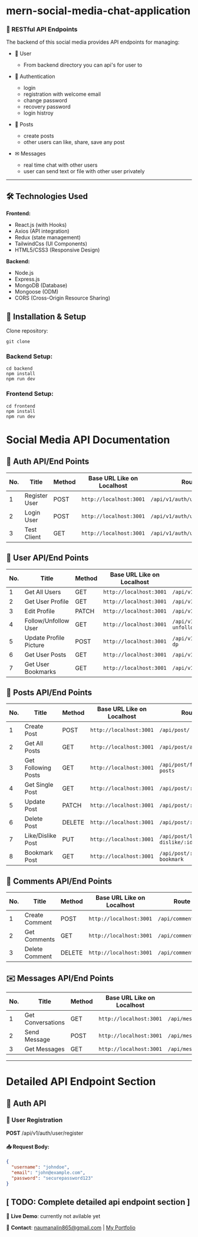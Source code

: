 # mern-social-media-chat-application



### 🚀 RESTful API Endpoints

The backend of this social media provides API endpoints for managing:

- 🧑 User 
    - From backend directory you can api's for user to 

- 🔐 Authentication
    - login 
    - registration with welcome email
    - change password
    - recovery password
    - login histroy

- 📕 Posts
    - create posts
    - other users can like, share, save any post

- ✉ Messages
    - real time chat with other users
    - user can send text or file with other user privately
---

## 🛠 Technologies Used
**Frontend:**
- React.js (with Hooks)
- Axios (API integration)
- Redux (state management)
- TailwindCss (UI Components)
- HTML5/CSS3 (Responsive Design)

**Backend:**
- Node.js
- Express.js
- MongoDB (Database)
- Mongoose (ODM)
- CORS (Cross-Origin Resource Sharing)


## 🚀 Installation & Setup
Clone repository:
```
git clone  
```
### Backend Setup:
```
cd backend
npm install 
npm run dev
```
### Frontend Setup:
```
cd frontend
npm install
npm run dev
```


# Social Media API Documentation

## 🔐 Auth API/End Points

| No. | Title          | Method | Base URL Like on Localhost | Route                     | isLogedin |
|-----|----------------|--------|----------------------------|---------------------------|-----------|
| 1   | Register User  | POST   | `http://localhost:3001`    | `/api/v1/auth/user/register` | false     |
| 2   | Login User     | POST   | `http://localhost:3001`    | `/api/v1/auth/user/login`    | false     |
| 3   | Test Client    | GET    | `http://localhost:3001`    | `/api/v1/auth/user/test`     | false     |

## 👥 User API/End Points

| No. | Title                      | Method  | Base URL Like on Localhost | Route                          | isLogedin |
|-----|----------------------------|---------|----------------------------|--------------------------------|-----------|
| 1   | Get All Users              | GET     | `http://localhost:3001`    | `/api/v1/user/users`           | true      |
| 2   | Get User Profile           | GET     | `http://localhost:3001`    | `/api/v1/user/:id`             | false     |
| 3   | Edit Profile               | PATCH   | `http://localhost:3001`    | `/api/v1/user/:id`             | true      |
| 4   | Follow/Unfollow User       | GET     | `http://localhost:3001`    | `/api/v1/user/follow-unfollow/:id` | true      |
| 5   | Update Profile Picture     | POST    | `http://localhost:3001`    | `/api/v1/user/upload/user-dp`  | true      |
| 6   | Get User Posts             | GET     | `http://localhost:3001`    | `/api/v1/user/:id/posts`       | false     |
| 7   | Get User Bookmarks         | GET     | `http://localhost:3001`    | `/api/v1/user/:id/bookmarks`   | true      |

## 📝 Posts API/End Points

| No. | Title                      | Method  | Base URL Like on Localhost | Route                          | isLogedin |
|-----|----------------------------|---------|----------------------------|--------------------------------|-----------|
| 1   | Create Post                | POST    | `http://localhost:3001`    | `/api/post/`                   | true      |
| 2   | Get All Posts              | GET     | `http://localhost:3001`    | `/api/post/all-posts`          | false     |
| 3   | Get Following Posts        | GET     | `http://localhost:3001`    | `/api/post/following-posts`    | true      |
| 4   | Get Single Post            | GET     | `http://localhost:3001`    | `/api/post/:id`                | false     |
| 5   | Update Post                | PATCH   | `http://localhost:3001`    | `/api/post/:id`                | true      |
| 6   | Delete Post                | DELETE  | `http://localhost:3001`    | `/api/post/:id`                | true      |
| 7   | Like/Dislike Post          | PUT     | `http://localhost:3001`    | `/api/post/like-dislike/:id`   | true      |
| 8   | Bookmark Post              | GET     | `http://localhost:3001`    | `/api/post/:id/add-bookmark`   | true      |

## 💬 Comments API/End Points

| No. | Title              | Method  | Base URL Like on Localhost | Route                  | isLogedin |
|-----|--------------------|---------|----------------------------|------------------------|-----------|
| 1   | Create Comment     | POST    | `http://localhost:3001`    | `/api/comment/:id`     | true      |
| 2   | Get Comments       | GET     | `http://localhost:3001`    | `/api/comment/:id`     | false     |
| 3   | Delete Comment     | DELETE  | `http://localhost:3001`    | `/api/comment/:id`     | true      |

## ✉️ Messages API/End Points

| No. | Title                      | Method  | Base URL Like on Localhost | Route                          | isLogedin |
|-----|----------------------------|---------|----------------------------|--------------------------------|-----------|
| 1   | Get Conversations          | GET     | `http://localhost:3001`    | `/api/message/conversations`   | true      |
| 2   | Send Message               | POST    | `http://localhost:3001`    | `/api/message/:receiverId`     | true      |
| 3   | Get Messages               | GET     | `http://localhost:3001`    | `/api/message/:receiverId`     | true      |

---

# Detailed API Endpoint Section

## 🔐 Auth API

### 🔹 User Registration
**POST** /api/v1/auth/user/register

#### 📥 Request Body:
```json
{
  "username": "johndoe",
  "email": "john@example.com",
  "password": "securepassword123"
}
```

## [ TODO: Complete detailed api endpoint section ]

🔗 **Live Demo**: currently not avilable yet

📧 **Contact**: naumanalin865@gmail.com | <a href="https://noumanali.vercel.app/" target="_blank" rel="noopener noreferrer">My Portfolio</a>